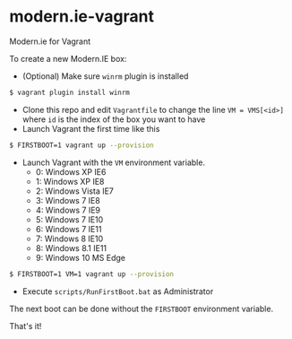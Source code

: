 # modern.ie-vagrant

Modern.ie for Vagrant 

To create a new Modern.IE box:

* (Optional) Make sure `winrm` plugin is installed

```bash
$ vagrant plugin install winrm
```

* Clone this repo and edit `Vagrantfile` to change the line `VM = VMS[<id>]` where `id` is the index of the box you want to have
* Launch Vagrant the first time like this

```bash
$ FIRSTBOOT=1 vagrant up --provision
```

* Launch Vagrant with the `VM` environment variable.
   * 0: Windows XP IE6
   * 1: Windows XP IE8
   * 2: Windows Vista IE7
   * 3: Windows 7 IE8
   * 4: Windows 7 IE9
   * 5: Windows 7 IE10
   * 6: Windows 7 IE11 <default>
   * 7: Windows 8 IE10
   * 8: Windows 8.1 IE11
   * 9: Windows 10 MS Edge

```bash
$ FIRSTBOOT=1 VM=1 vagrant up --provision
```

* Execute `scripts/RunFirstBoot.bat` as Administrator
   
The next boot can be done without the `FIRSTBOOT` environment variable.
   
That's it!
